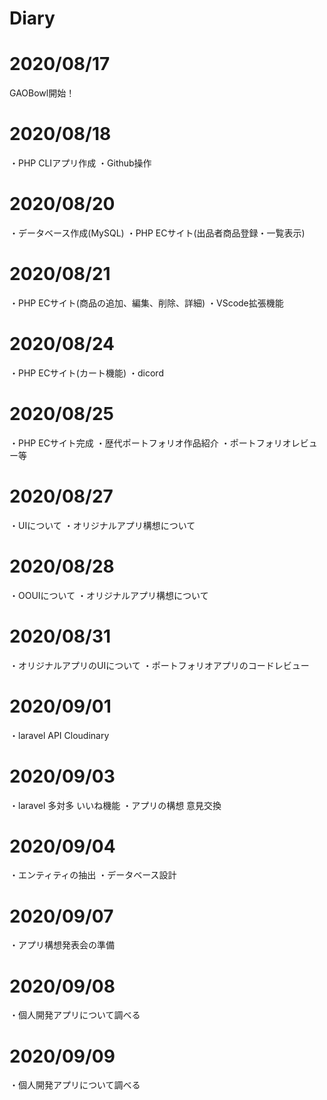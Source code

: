 # Diary

# 2020/08/17
GAOBowl開始！

# 2020/08/18
・PHP CLIアプリ作成
・Github操作

# 2020/08/20
・データベース作成(MySQL)
・PHP ECサイト(出品者商品登録・一覧表示)

# 2020/08/21
・PHP ECサイト(商品の追加、編集、削除、詳細)
・VScode拡張機能

# 2020/08/24
・PHP ECサイト(カート機能)
・dicord

# 2020/08/25
・PHP ECサイト完成
・歴代ポートフォリオ作品紹介
・ポートフォリオレビュー等

# 2020/08/27
・UIについて
・オリジナルアプリ構想について

# 2020/08/28
・OOUIについて
・オリジナルアプリ構想について

# 2020/08/31
・オリジナルアプリのUIについて
・ポートフォリオアプリのコードレビュー

# 2020/09/01
・laravel API Cloudinary

# 2020/09/03
・laravel 多対多 いいね機能
・アプリの構想 意見交換

# 2020/09/04
・エンティティの抽出
・データベース設計

# 2020/09/07
・アプリ構想発表会の準備

# 2020/09/08
・個人開発アプリについて調べる

# 2020/09/09
・個人開発アプリについて調べる
